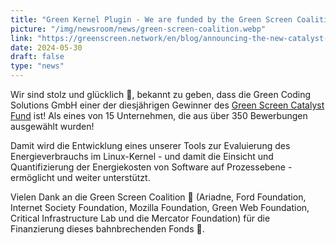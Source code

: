 ```yaml
---
title: "Green Kernel Plugin - We are funded by the Green Screen Coalition"
picture: "/img/newsroom/news/green-screen-coalition.webp"
link: "https://greenscreen.network/en/blog/announcing-the-new-catalyst-fund-awardees/"
date: 2024-05-30
draft: false
type: "news"
---
```


Wir sind stolz und glücklich 🤩, bekannt zu geben, dass die Green Coding Solutions GmbH einer der diesjährigen Gewinner des [Green Screen Catalyst Fund](https://greenscreen.network/en/blog/announcing-the-new-catalyst-fund-awardees/) ist! Als eines von 15 Unternehmen, die aus über 350 Bewerbungen ausgewählt wurden!

Damit wird die Entwicklung eines unserer Tools zur Evaluierung des Energieverbrauchs im Linux-Kernel - und damit die Einsicht und Quantifizierung der Energiekosten von Software auf Prozessebene - ermöglicht und weiter unterstützt.

Vielen Dank an die Green Screen Coalition 🌱 (Ariadne, Ford Foundation, Internet Society Foundation, Mozilla Foundation, Green Web Foundation, Critical Infrastructure Lab und die Mercator Foundation) für die Finanzierung dieses bahnbrechenden Fonds 🙏. 